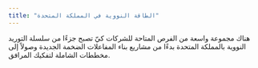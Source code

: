 ```yaml
---
title: "الطاقة النووية في المملكة المتحدة"
---
```

هناك مجموعة واسعة من الفرص المتاحة للشركات كيّ تصبح جزءًا من سلسلة التوريد النووية بالمملكة المتحدة بدءًا من مشاريع بناء المفاعلات الضخمة الجديدة وصولاً إلى مخططات الشاملة لتفكيك المرافق.

